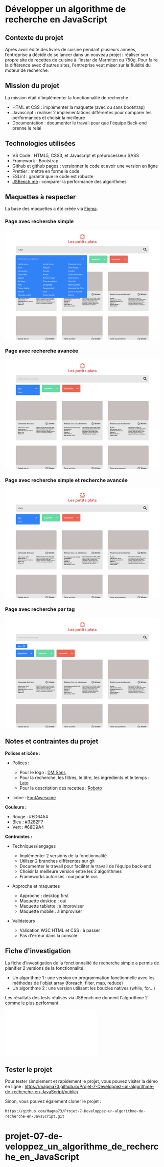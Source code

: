 # Développer un algorithme de recherche en JavaScript
## Contexte du projet
Après avoir édité des livres de cuisine pendant plusieurs années, l’entreprise a décidé de se lancer dans un nouveau projet : réaliser son propre site de recettes de cuisine à l’instar de Marmiton ou 750g.
Pour faire la différence avec d'autres sites, l'entreprise veut miser sur la fluidité du moteur de recherche.

## Mission du projet
La mission était d'implémenter la fonctionnalité de recherche :
* HTML et CSS : implémenter la maquette (avec ou sans bootstrap)
* Javascript : réaliser 2 implémentations différentes pour comparer les performances et choisir la meilleure
* Documentation : documenter le travail pour que l'équipe Back-end prenne le relai

## Technologies utilisées
* VS Code : HTML5, CSS3, et Javascript et préprocesseur SASS
* Framework : Bootstrap
* Github et github pages : versionner le code et avoir une version en ligne
* Prettier : mettre en forme le code
* ESLint : garantir que le code est robuste
* [JSBench.me](https://jsbench.me/) : comparer la performance des algorithmes

## Maquettes à respecter
La base des maquettes a été créée via [Figma](https://www.figma.com/file/xqeE1ZKlHUWi2Efo8r73NK/UI-Design-Les-Petits-Plats-FR?node-id=0%3A1&t=OasLVy1jb9GReDDU-0).

### Page avec recherche simple
![Maquette Les Petits Plats - Recherche simple](/public/assets/maquettes/Les-petits-plats-Recherche-simple.png)

### Page avec recherche avancée
![Maquette Les Petits Plats - Recherche avancée](/public/assets/maquettes/Les-petits-plats-Recherche-avancee.png)

### Page avec recherche simple et recherche avancée
![Maquette Les Petits Plats - Recherche simple et recherche avancée](/public/assets/maquettes/Les-petits-plats-Recherche-simple-Recherche-avancee.png)

### Page avec recherche par tag
![Maquette Les Petits Plats - Recherche par tag](/public/assets/maquettes/Les-petits-plats-Recherche-tag.png)


## Notes et contraintes du projet

**Polices et icône :**

* Polices :
    * Pour le logo : [DM Sans ](https://fonts.google.com/specimen/DM+Sans?query=dm+sans)
    * Pour la recherche, les filtres, le titre, les ingrédients et le temps : [Lato](https://fonts.google.com/specimen/Lato)
    * Pour la description des recettes : [Roboto](https://fonts.google.com/specimen/Roboto)

* Icône : [FontAwesome](https://fontawesome.com/)

**Couleurs :**

* Rouge : #ED6454
* Bleu : #3282F7
* Vert : #68D9A4


**Contraintes :**

* Techniques/langages
    * Implémenter 2 versions de la fonctionnalité
    * Utiliser 2 branches différentes sur git
    * Documenter le travail pour faciliter le travail de l’équipe back-end
    * Choisir la meilleure version entre les 2 algorithmes
    * Frameworks autorisés : oui pour le css

* Approche et maquettes
    * Approche : desktop first
    * Maquette desktop : oui
    * Maquette tablette : à improviser
    * Maquette mobile : à improviser

* Validateurs
    * Validation W3C HTML et CSS : à passer
    * Pas d'erreur dans la console

## Fiche d'investigation
La fiche d'investigation de la fonctionnalité de recherche simple a permis de planifier 2 versions de la fonctionnalité :
* Un algorithme 1 : une version en programmation fonctionnelle avec les méthodes de l'objet array (foreach, filter, map, reduce)
* Un algorithme 2 : une version utilisant les boucles natives (while, for...)

Les résultats des tests réalisés via JSBench.me donnent l'algorithme 2 comme le plus performant.

![Fiche d'investigation](/Magnin_Marine_1_fiche_investigation_022023.pdf)


## Tester le projet

Pour tester simplement et rapidement le projet, vous pouvez visiter la démo en ligne : https://magma73.github.io/Projet-7-Developpez-un-algorithme-de-recherche-en-JavaScript/public/

Sinon, vous pouvez également cloner le projet :

``https://github.com/Magma73/Projet-7-Developpez-un-algorithme-de-recherche-en-JavaScript.git``

# projet-07-de-veloppez_un_algorithme_de_recherche_en_JavaScript
